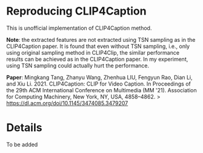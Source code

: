 # Reproducing CLIP4Caption
This is unofficial implementation of CLIP4Caption method.

**Note**: the extracted features are not extracted using TSN sampling as in the CLIP4Caption paper. It is found that even without TSN sampling, i.e., only using original sampling method in CLIP4Clip, the similar performance results can be achieved as in the CLIP4Caption paper. In my experiment, using TSN sampling could actually hurt the performance.

**Paper**: Mingkang Tang, Zhanyu Wang, Zhenhua LIU, Fengyun Rao, Dian Li, and Xiu Li. 2021. CLIP4Caption: CLIP for Video Caption. In Proceedings of the 29th ACM International Conference on Multimedia (MM '21). Association for Computing Machinery, New York, NY, USA, 4858–4862. > https://dl.acm.org/doi/10.1145/3474085.3479207

# Details
To be added
